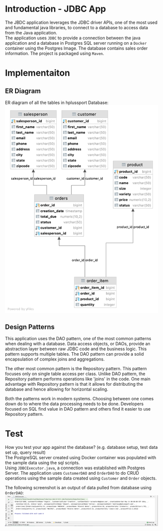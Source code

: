 # Introduction - JDBC App
The JBDC application leverages the JDBC driver APIs, one of the most used and fundamental java libraries, to connect to a database to access data from the Java application.  
The application uses `JDBC` to provide a connection between the java application and a database in Postgres SQL server running on a `Docker` container using the Postgres Image. The database contains sales order information. The project is packaged using `Maven`.
# Implementaiton
## ER Diagram
ER diagram of all the tables in hplussport Database:  
![ER Diagram](./assets/ER%20diagram.png)
## Design Patterns
This application uses the DAO pattern, one of the most common patterns when dealing with a  database. Data access objects, or DAOs, provide an abstraction layer between raw JDBC code and the business logic. This pattern supports multiple tables. The DAO pattern can provide a solid encapsulation of complex joins and aggregations.

The other most common pattern is the Repository pattern. This pattern focuses only on single table access per class. Unlike DAO pattern, the Repository pattern performs operations like 'joins' in the code. One main advantage with Repository pattern is that it allows for distributing the database and hence allowing for horizontal scaling.

Both the patterns work in modern systems. Choosing between one comes down do to where the data processing needs to be done. Developers focused on SQL find value in DAO pattern and others find it easier to use Repository pattern.

# Test
How you test your app against the database? (e.g. database setup, test data set up, query result)  
The PostgreSQL server created using Docker container was populated with the sample data using the sql scripts.  
Using `JDBCExecutor.java`, a connection was established with Postgres Server. The application uses `CustomerDAO` and `OrderDAO` to do CRUD operations using the sample data created using `Customer` and `Order` objects.

The following screenshot is an output of data pulled from database using `OrderDAO`:  
![Sample Test Output](./assets/test_output.png)